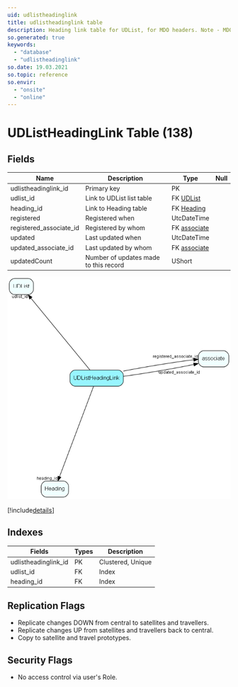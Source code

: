 ```yaml
---
uid: udlistheadinglink
title: udlistheadinglink table
description: Heading link table for UDList, for MDO headers. Note - MDO mode for userdefinede lists are either turned on or off, you may not have it on for one userdefined list and off for the others.
so.generated: true
keywords:
  - "database"
  - "udlistheadinglink"
so.date: 19.03.2021
so.topic: reference
so.envir:
  - "onsite"
  - "online"
---
```


# UDListHeadingLink Table (138)

## Fields

| Name | Description | Type | Null |
|------|-------------|------|:----:|
|udlistheadinglink\_id|Primary key|PK| |
|udlist\_id|Link to UDList list table|FK [UDList](UDList.md)| |
|heading\_id|Link to Heading table|FK [Heading](Heading.md)| |
|registered|Registered when|UtcDateTime| |
|registered\_associate\_id|Registered by whom|FK [associate](associate.md)| |
|updated|Last updated when|UtcDateTime| |
|updated\_associate\_id|Last updated by whom|FK [associate](associate.md)| |
|updatedCount|Number of updates made to this record|UShort| |


![UDListHeadingLink table relationship diagram](media\UDListHeadingLink.png)

[!include[details](./includes/UDListHeadingLink.md)]

## Indexes

| Fields | Types | Description |
|--------|-------|-------------|
|udlistheadinglink\_id |PK |Clustered, Unique |
|udlist\_id |FK |Index |
|heading\_id |FK |Index |

## Replication Flags

* Replicate changes DOWN from central to satellites and travellers.
* Replicate changes UP from satellites and travellers back to central.
* Copy to satellite and travel prototypes.

## Security Flags

* No access control via user's Role.

